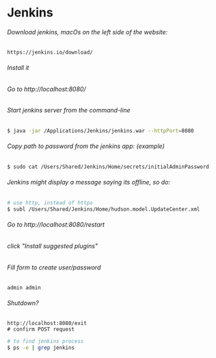 # Jenkins 

###### Download jenkins, macOs on the left side of the website:
```
https://jenkins.io/download/
```


###### Install it


###### Go to http://localhost:8080/

###### Start jenkins server from the command-line
```bash
$ java -jar /Applications/Jenkins/jenkins.war --httpPort=8080
```


###### Copy path to password from the jenkins app: (example)
```bash
$ sudo cat /Users/Shared/Jenkins/Home/secrets/initialAdminPassword
```

###### Jenkins might display a message saying its offline, so do:
```bash
# use http, instead of https
$ subl /Users/Shared/Jenkins/Home/hudson.model.UpdateCenter.xml 
```

###### Go to http://localhost:8080/restart

###### click "Install suggested plugins"

###### Fill form to create user/password
```
admin admin
```


###### Shutdown?
```
http://localhost:8080/exit
# confirm POST request
```

```bash
# to find jenkins process
$ ps -e | grep jenkins 
```
